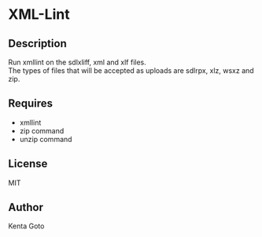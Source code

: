 # XML-Lint

## Description  
Run xmllint on the sdlxliff, xml and xlf files.  
The types of files that will be accepted as uploads are sdlrpx, xlz, wsxz and zip.  

## Requires  
- xmllint
- zip command
- unzip command

## License
MIT

## Author  
Kenta Goto
